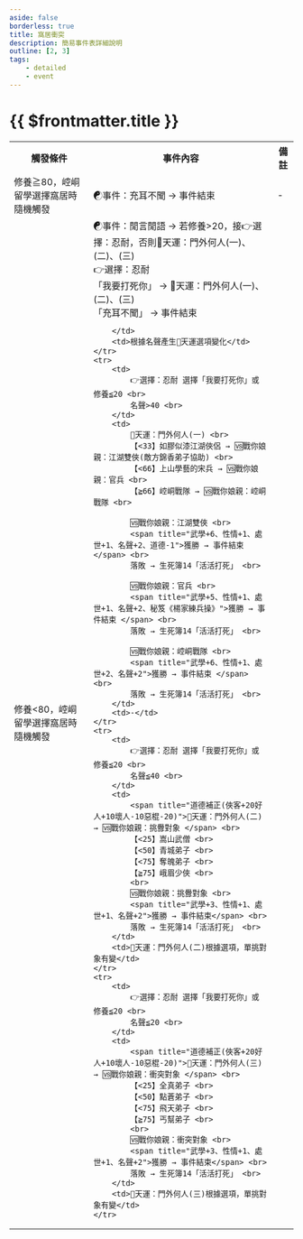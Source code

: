 ```yaml
---
aside: false
borderless: true
title: 窩居衝突
description: 簡易事件表詳細說明
outline: [2, 3]
tags:
    - detailed
    - event
---
```


# {{ $frontmatter.title }}

<Table class="timeline-table">
    <tr class="timeline-header">
        <th>觸發條件</th>
        <th>事件內容</th>
        <th>備註</th>
    </tr>
	<tr>
		<td>修養≧80，崆峒留學選擇窩居時隨機觸發</td>
		<td>
			<span title="心相+35">☯事件：充耳不聞 → 事件結束 </span> <br>
		</td>
		<td>-</td>
	</tr>
	<tr>
		<td>修養<80，崆峒留學選擇窩居時隨機觸發</td>
		<td>
			☯事件：閒言閒語 → 若修養>20，接👉選擇：忍耐，否則🎲天運：門外何人(一)、(二)、(三) <br>
			👉選擇：忍耐 <br>
			<span title="心相-5">「我要打死你」 → 🎲天運：門外何人(一)、(二)、(三)</span> <br>
			<span title="性情-1、心相+20">「充耳不聞」 → 事件結束 </span> <br>

		</td>
		<td>根據名聲產生🎲天運選項變化</td>
	</tr>
	<tr>
		<td>
			👉選擇：忍耐 選擇「我要打死你」或 修養≦20 <br>
			名聲>40 <br>
		</td>
		<td>
			🎲天運：門外何人(一) <br>
			【<33】如膠似漆江湖俠侶 → 🆚戰你娘親：江湖雙俠(敵方錦香弟子協助) <br>
			【<66】上山學藝的宋兵 → 🆚戰你娘親：官兵 <br>
			【≧66】崆峒戰隊 → 🆚戰你娘親：崆峒戰隊 <br>
			
			🆚戰你娘親：江湖雙俠 <br>
			<span title="武學+6、性情+1、處世+1、名聲+2、道德-1">獲勝 → 事件結束 </span> <br>
			落敗 → 生死簿14「活活打死」 <br>
			
			🆚戰你娘親：官兵 <br>
			<span title="武學+5、性情+1、處世+1、名聲+2、秘笈《楊家練兵操》">獲勝 → 事件結束 </span> <br>
			落敗 → 生死簿14「活活打死」 <br>
			
			🆚戰你娘親：崆峒戰隊 <br>
			<span title="武學+6、性情+1、處世+2、名聲+2">獲勝 → 事件結束 </span> <br>
			落敗 → 生死簿14「活活打死」 <br>
		</td>
		<td>-</td>
	</tr>
	<tr>
		<td>
			👉選擇：忍耐 選擇「我要打死你」或 修養≦20 <br>
			名聲≦40 <br>
		</td>
		<td>
			<span title="道德補正(俠客+20好人+10壞人-10惡棍-20)">🎲天運：門外何人(二) → 🆚戰你娘親：挑釁對象 </span> <br>
			【<25】嵩山武僧 <br>
			【<50】青城弟子 <br>
			【<75】奪魄弟子 <br>
			【≧75】峨眉少俠 <br>
			<br>
			🆚戰你娘親：挑釁對象 <br>
			<span title="武學+3、性情+1、處世+1、名聲+2">獲勝 → 事件結束</span> <br>
			落敗 → 生死簿14「活活打死」 <br>
		</td>
		<td>🎲天運：門外何人(二)根據選項，單挑對象有變</td>
	</tr>
	<tr>
		<td>
			👉選擇：忍耐 選擇「我要打死你」或 修養≦20 <br>
			名聲≦20 <br>
		</td>
		<td>
			<span title="道德補正(俠客+20好人+10壞人-10惡棍-20)">🎲天運：門外何人(三) → 🆚戰你娘親：衝突對象 </span> <br>
			【<25】全真弟子 <br>
			【<50】點蒼弟子 <br>
			【<75】飛天弟子 <br>
			【≧75】丐幫弟子 <br>
			<br>
			🆚戰你娘親：衝突對象 <br>
			<span title="武學+3、性情+1、處世+1、名聲+2">獲勝 → 事件結束</span> <br>
			落敗 → 生死簿14「活活打死」 <br>
		</td>
		<td>🎲天運：門外何人(三)根據選項，單挑對象有變</td>
	</tr>
</table>
